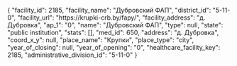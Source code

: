 {
    "facility_id": 2185,
    "facility_name": "Дубровский ФАП",
    "district_id": "5-11-0",
    "facility_url": "https:\/\/krupki-crb.by\/fapy\/",
    "facility_address": "д. Дубровка",
    "ap_1": "0",
    "name": "Дубровский ФАП",
    "type": null,
    "state": "public institution",
    "stats": [],
    "med_id": 650,
    "address": "д. Дубровка",
    "coord_x_y": null,
    "place_name": "Крупки",
    "place_type": "city",
    "year_of_closing": null,
    "year_of_opening": "0",
    "healthcare_facility_key": 2185,
    "administrative_division_id": "5-11-0"
}